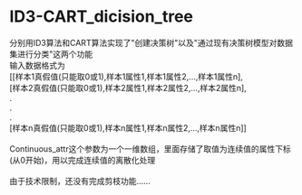 # ID3-CART_dicision_tree
分别用ID3算法和CART算法实现了"创建决策树"以及"通过现有决策树模型对数据集进行分类"这两个功能<br>
输入数据格式为<br>
[[样本1真假值(只能取0或1),样本1属性1,样本1属性2,...,样本1属性n],<br>
 [样本2真假值(只能取0或1),样本2属性1,样本2属性2,...,样本2属性n],<br>
 .<br>
 .<br>
 .<br>
 [样本n真假值(只能取0或1),样本n属性1,样本n属性2,...,样本n属性n]]<br>
 <br>
 Continuous_attr这个参数为一个一维数组，里面存储了取值为连续值的属性下标(从0开始)，用以完成连续值的离散化处理<br>
 <br>
 由于技术限制，还没有完成剪枝功能......<br>
